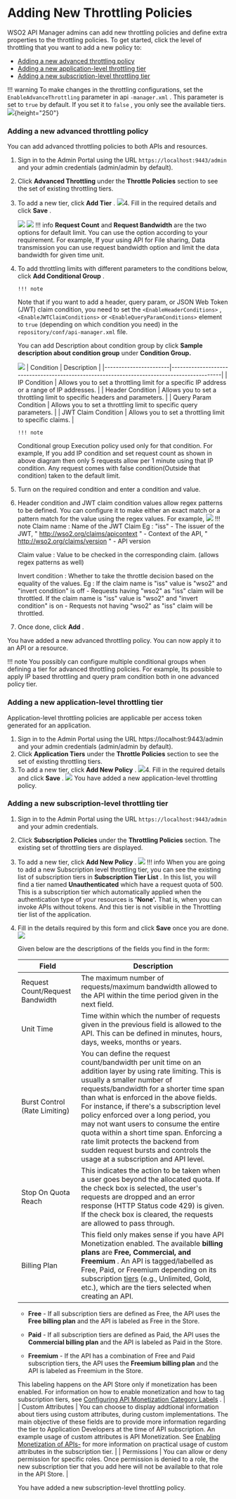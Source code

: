 # Adding New Throttling Policies

WSO2 API Manager admins can add new throttling policies and define extra properties to the throttling policies. To get started, click the level of throttling that you want to add a new policy to:

-   [Adding a new advanced throttling policy](#AddingNewThrottlingPolicies-Addinganewadvancedthrottlingpolicy)
-   [Adding a new application-level throttling tier](#AddingNewThrottlingPolicies-Addinganewapplication-levelthrottlingtier)
-   [Adding a new subscription-level throttling tier](#AddingNewThrottlingPolicies-Addinganewsubscription-levelthrottlingtier)

!!! warning
To make changes in the throttling configurations, set the `EnableAdvanceThrottling` parameter in api `-manager.xml` . This parameter is set to `true` by default. If you set it to `false` , you only see the available tiers.
![](/assets/attachments/50518321/59575603.png){height="250"}


### Adding a new advanced throttling policy

You can add advanced throttling policies to both APIs and resources.

1.  Sign in to the Admin Portal using the URL `https://localhost:9443/admin` and your admin credentials (admin/admin by default).
2.  Click **Advanced Throttling** under the **Throttle Policies** section to see the set of existing throttling tiers.
3.  To add a new tier, click **Add Tier** .
    ![](/assets/attachments/103334984/103334995.png)4.  Fill in the required details and click **Save** .

    ![](/assets/attachments/103334984/103334994.png)
    ![](/assets/attachments/103334984/103334986.png)
        !!! info
    **Request Count** and **Request Bandwidth** are the two options for default limit. You can use the option according to your requirement. For example, If your using API for File sharing, Data transmission you can use request bandwidth option and limit the data bandwidth for given time unit.


5.  To add throttling limits with different parameters to the conditions below, click **Add Conditional Group** .

        !!! note
    Note that if you want to add a header, query param, or JSON Web Token (JWT) claim condition, you need to set the `<EnableHeaderConditions>` , `<EnableJWTClaimConditions>` or `<EnableQueryParamConditions>` element to `true` (depending on which condition you need) in the `repository/conf/api-manager.xml` file.


    You can add Description about condition group by click **Sample description about condition group** under **Condition Group.**

    ![](/assets/attachments/103334984/103334989.png)
    | Condition             | Description                                                                                |
    |-----------------------|--------------------------------------------------------------------------------------------|
    | IP Condition          | Allows you to set a throttling limit for a specific IP address or a range of IP addresses. |
    | Header Condition      | Allows you to set a throttling limit to specific headers and parameters.                   |
    | Query Param Condition | Allows you to set a throttling limit to specific query parameters.                         |
    | JWT Claim Condition   | Allows you to set a throttling limit to specific claims.                                   |

        !!! note
    Conditional group Execution policy used only for that condition. For example, If you add IP condition and set request count as shown in above diagram then only 5 requests allow per 1 minute using that IP condition. Any request comes with false condition(Outside that condition) taken to the default limit.


6.  Turn on the required condition and enter a condition and value.
7.  Header condition and JWT claim condition values allow regex patterns to be defined.
    You can configure it to make either an exact match or a pattern match for the value using the regex values. For example,
    ![](/assets/attachments/103334984/103334988.png)
        !!! note
    Claim name : Name of the JWT Claim
    Eg : "iss" - The issuer of the JWT, " <http://wso2.org/claims/apicontext> " - Context of the API, " <http://wso2.org/claims/version> " - API version

    Claim value : Value to be checked in the corresponding claim. (allows regex patterns as well)

    Invert condition : Whether to take the throttle decision based on the equality of the values.
    Eg : If the claim name is "iss" value is "wso2" and "invert condition" is off - Requests having "wso2" as "iss" claim will be throttled.
    If the claim name is "iss" value is "wso2" and "invert condition" is on - Requests not having "wso2" as "iss" claim will be throttled.


8.  Once done, click **Add** .

You have added a new advanced throttling policy. You can now apply it to an API or a resource.

!!! note
You possibly can configure multiple conditional groups when defining a tier for advanced throttling policies. For example, Its possible to apply IP based throttling and query pram condition both in one advanced policy tier.


### Adding a new application-level throttling tier

Application-level throttling policies are applicable per access token generated for an application.

1.  Sign in to the Admin Portal using the URL https://localhost:9443/admin and your admin credentials (admin/admin by default).
2.  Click **Application Tiers** under the **Throttle Policies** section to see the set of existing throttling tiers.
3.  To add a new tier, click **Add New Policy** .
    ![](/assets/attachments/103334984/103334993.png)4.  Fill in the required details and click **Save** .
    ![](/assets/attachments/103334984/103334992.png)
You have added a new application-level throttling policy.

### Adding a new subscription-level throttling tier

1.  Sign in to the Admin Portal using the URL `https://localhost:9443/admin` and your admin credentials.
2.  Click **Subscription Policies** under the **Throttling Policies** section. The existing set of throttling tiers are displayed.
3.  To add a new tier, click **Add New Policy** .
    ![](/assets/attachments/103334984/103334985.png)
        !!! info
    When you are going to add a new Subscription level throttling tier, you can see the existing list of subscription tiers in **Subscription Tier List** . In this list, you will find a tier named **Unauthenticated** which have a request quota of 500. This is a subscription tier which automatically applied when the authentication type of your resources is **'None'.** That is, when you can invoke APIs without tokens. And this tier is not visiblie in the Throttling tier list of the application.


4.  Fill in the details required by this form and click **Save** once you are done.
    ![](/assets/attachments/103334984/103334990.png)

    Given below are the descriptions of the fields you find in the form:

    | Field                           | Description                                                                                                                                                                                                                                                                                                                                                                                                                                                                                                                   |
    |---------------------------------|-------------------------------------------------------------------------------------------------------------------------------------------------------------------------------------------------------------------------------------------------------------------------------------------------------------------------------------------------------------------------------------------------------------------------------------------------------------------------------------------------------------------------------|
    | Request Count/Request Bandwidth | The maximum number of requests/maximum bandwidth allowed to the API within the time period given in the next field.                                                                                                                                                                                                                                                                                                                                                                                                           |
    | Unit Time                       | Time within which the number of requests given in the previous field is allowed to the API. This can be defined in minutes, hours, days, weeks, months or years.                                                                                                                                                                                                                                                                                                                                                              |
    | Burst Control (Rate Limiting)   | You can define the request count/bandwidth per unit time on an addition layer by using rate limiting. This is usually a smaller number of requests/bandwidth for a shorter time span than what is enforced in the above fields. For instance, if there's a subscription level policy enforced over a long period, you may not want users to consume the entire quota within a short time span. Enforcing a rate limit protects the backend from sudden request bursts and controls the usage at a subscription and API level. |
    | Stop On Quota Reach             | This indicates the action to be taken when a user goes beyond the allocated quota. If the check box is selected, the user's requests are dropped and an error response (HTTP Status code 429) is given. If the check box is cleared, the requests are allowed to pass through.                                                                                                                                                                                                                                                |
    | Billing Plan                    | This field only makes sense if you have API Monetization enabled. The available **billing plans** are **Free, Commercial, and Freemium** . An API is tagged/labelled as Free, Paid, or Freemium depending on its subscription [tiers](https://docs.wso2.com/display/AM260/Key+Concepts#KeyConcepts-Throttlingtiers) (e.g., Unlimited, Gold, etc.), which are the tiers selected when creating an API.                                                                                                                         
      -   **Free** - If all subscription tiers are defined as Free, the API uses the **Free billing plan** and the API is labeled as Free in the Store.                                                                                                                                                                                                                                                                                                                                                                              
                                                                                                                                                                                                                                                                                                                                                                                                                                                                                                                                     
      -   **Paid** - If all subscription tiers are defined as Paid, the API uses the **Commercial billing plan** and the API is labeled as Paid in the Store.                                                                                                                                                                                                                                                                                                                                                                        
                                                                                                                                                                                                                                                                                                                                                                                                                                                                                                                                     
      -   **Freemium** - If the API has a combination of Free and Paid subscription tiers, the API uses the **Freemium billing plan** and the API is labeled as Freemium in the Store.                                                                                                                                                                                                                                                                                                                                               
                                                                                                                                                                                                                                                                                                                                                                                                                                                                                                                                     
      This labeling happens on the API Store only if monetization has been enabled. For information on how to enable monetization and how to tag subscription tiers, see [Configuring API Monetization Category Labels](https://docs.wso2.com/display/AM260/Configuring+API+Monetization+Category+Labels) .                                                                                                                                                                                                                          |
    | Custom Attributes               | You can choose to display addtional information about tiers using custom attributes, during custom implementations. The main objective of these fields are to provide more information regarding the tier to Application Developers at the time of API subscription. An example usage of custom attributes is API Monetization. See [Enabling Monetization of APIs-](https://docs.wso2.com/pages/viewpage.action?pageId=97564601) for more information on practical usage of custom attributes in the subscription tier.      |
    | Permissions                     | You can allow or deny permission for specific roles. Once permission is denied to a role, the new subscription tier that you add here will not be available to that role in the API Store.                                                                                                                                                                                                                                                                                                                                    |

    You have added a new subscription-level throttling policy.


